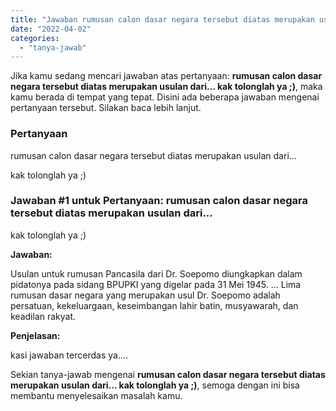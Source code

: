 ```yaml
---
title: "Jawaban rumusan calon dasar negara tersebut diatas merupakan usulan dari... kak tolonglah ya ;)​"
date: "2022-04-02"
categories: 
  - "tanya-jawab"
---
```


Jika kamu sedang mencari jawaban atas pertanyaan: **rumusan calon dasar negara tersebut diatas merupakan usulan dari... kak tolonglah ya ;)​**, maka kamu berada di tempat yang tepat. Disini ada beberapa jawaban mengenai pertanyaan tersebut. Silakan baca lebih lanjut.

### Pertanyaan

rumusan calon dasar negara tersebut diatas merupakan usulan dari...  
  
kak tolonglah ya ;)​

### Jawaban #1 untuk Pertanyaan: rumusan calon dasar negara tersebut diatas merupakan usulan dari...  
  
kak tolonglah ya ;)​

**Jawaban:**

Usulan untuk rumusan Pancasila dari Dr. Soepomo diungkapkan dalam pidatonya pada sidang BPUPKI yang digelar pada 31 Mei 1945. ... Lima rumusan dasar negara yang merupakan usul Dr. Soepomo adalah persatuan, kekeluargaan, keseimbangan lahir batin, musyawarah, dan keadilan rakyat.

**Penjelasan:**

kasi jawaban tercerdas ya....

Sekian tanya-jawab mengenai **rumusan calon dasar negara tersebut diatas merupakan usulan dari... kak tolonglah ya ;)​**, semoga dengan ini bisa membantu menyelesaikan masalah kamu.
